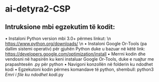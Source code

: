 # ai-detyra2-CSP
## Intruksione mbi egzekutim të kodit:
•	Instaloni Python version mbi 3.0+ përmes linkut: \n
https://www.python.org/downloads/ \n
•	Instaloni Google Or-Tools (pa dallim sistemi operativ) për gjuhën Python duke u bazuar në këtë link:
https://developers.google.com/optimization/install
•	Merrni kodin dhe vendosni në hapsirën ku keni instaluar Google Or-Tools, duke e ruajtur me prapashtesën .py për python
•	Navigoni konzollën në folderin ku ndodhet kodi
•	Egzekutoni kodin përmes komandave të python, shembull:
python3 *Emri i file ku ndodhet kodi*.py
